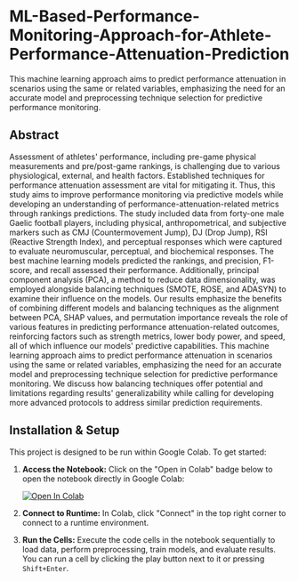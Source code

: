 # ML-Based-Performance-Monitoring-Approach-for-Athlete-Performance-Attenuation-Prediction
This machine learning approach aims to predict performance attenuation in scenarios using the same or related variables, emphasizing the need for an accurate model and preprocessing technique selection for predictive performance monitoring.

## Abstract 
Assessment of athletes' performance, including pre-game physical measurements and pre/post-game rankings, is challenging due to various physiological, external, and health factors. Established techniques for performance attenuation assessment are vital for mitigating it. Thus, this study aims to improve performance monitoring via predictive models while developing an understanding of performance-attenuation-related metrics through rankings predictions.  The study included data from forty-one male Gaelic football players, including physical, anthropometrical, and subjective markers such as CMJ (Countermovement Jump), DJ (Drop Jump), RSI (Reactive Strength Index), and perceptual responses which were captured to evaluate neuromuscular, perceptual, and biochemical responses. The best machine learning models predicted the rankings, and precision, F1-score, and recall assessed their performance. Additionally, principal component analysis (PCA), a method to reduce data dimensionality, was employed alongside balancing techniques (SMOTE, ROSE, and ADASYN) to examine their influence on the models. Our results emphasize the benefits of combining different models and balancing techniques as the alignment between PCA, SHAP values, and permutation importance reveals the role of various features in predicting performance attenuation-related outcomes, reinforcing factors such as strength metrics, lower body power, and speed, all of which influence our models' predictive capabilities. This machine learning approach aims to predict performance attenuation in scenarios using the same or related variables, emphasizing the need for an accurate model and preprocessing technique selection for predictive performance monitoring. We discuss how balancing techniques offer potential and limitations regarding results' generalizability while calling for developing more advanced protocols to address similar prediction requirements.

## Installation & Setup

This project is designed to be run within Google Colab. To get started:

1. **Access the Notebook:** Click on the "Open in Colab" badge below to open the notebook directly in Google Colab:

   [![Open In Colab](https://colab.research.google.com/assets/colab-badge.svg)](https://colab.research.google.com/drive/1q73segl1EtR1S-TfrhBhqi4bpcEh87od?usp=sharing)

2. **Connect to Runtime:** In Colab, click "Connect" in the top right corner to connect to a runtime environment.

3. **Run the Cells:** Execute the code cells in the notebook sequentially to load data, perform preprocessing, train models, and evaluate results. You can run a cell by clicking the play button next to it or pressing `Shift+Enter`.
